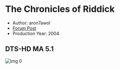 # The Chronicles of Riddick

* Author: aron7awol
* [Forum Post](https://www.avsforum.com/threads/bass-eq-for-filtered-movies.2995212/post-56887052)
* Production Year: 2004

## DTS-HD MA 5.1

![img 0](https://i.imgur.com/IiTqZmn.jpg)

